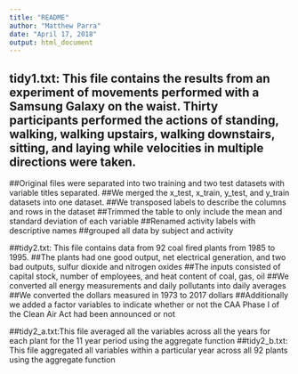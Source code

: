 ```yaml
---
title: "README"
author: "Matthew Parra"
date: "April 17, 2018"
output: html_document
---
```


## tidy1.txt: This file contains the results from an experiment of movements performed with a Samsung Galaxy on the waist.  Thirty participants performed the actions of standing, walking, walking upstairs, walking downstairs, sitting, and laying while velocities in multiple directions were taken.  
##Original files were separated into two training and two test datasets with variable titles separated.
##We merged the x_test, x_train, y_test, and y_train datasets into one dataset.
##We transposed labels to describe the columns and rows in the dataset
##Trimmed the table to only include the mean and standard deviation of each variable
##Renamed activity labels with descriptive names
##grouped all data by subject and activity

##tidy2.txt: This file contains data from 92 coal fired plants from 1985 to 1995.
##The plants had one good output, net electrical generation, and two bad outputs, sulfur dioxide and nitrogen oxides
##The inputs consisted of capital stock, number of employees, and heat content of coal, gas, oil
##We converted all energy measurements and daily pollutants into daily averages
##We converted the dollars measured in 1973 to 2017 dollars 
##Additionally we added a factor variables to indicate whether or not the CAA Phase I of the Clean Air Act had been announced or not

##tidy2_a.txt:This file averaged all the variables across all the years for each plant for the 11 year period using the aggregate function
##tidy2_b.txt: This file aggregated all variables within a particular year across all 92 plants using the aggregate function 